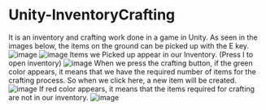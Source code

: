 # Unity-InventoryCrafting
It is an inventory and crafting work done in a game in Unity.
As seen in the images below, the items on the ground can be picked up with the E key.
![image](https://github.com/yigitgltkn/Unity-InventoryCrafting/assets/117045227/f4b7d227-e41c-44a2-878b-1ffa0cf01383)
![image](https://github.com/yigitgltkn/Unity-InventoryCrafting/assets/117045227/1842819c-dfd3-4182-a809-ec93ba224e45)
Items we Picked up appear in our Inventory. (Press I to open inventory)
![image](https://github.com/yigitgltkn/Unity-InventoryCrafting/assets/117045227/ed3d8aaa-5525-4b1e-ba23-1431790dc4fa)
When we press the crafting button, if the green color appears, it means that we have the required number of items for the crafting process.
So when we click here, a new item will be created.
![image](https://github.com/yigitgltkn/Unity-InventoryCrafting/assets/117045227/bd1185f8-3dc9-4460-adb2-4ee6f1058452)
If red color appears, it means that the items required for crafting are not in our inventory.
![image](https://github.com/yigitgltkn/Unity-InventoryCrafting/assets/117045227/eccb8d78-2820-433d-8dc2-56e19a9a8595)

